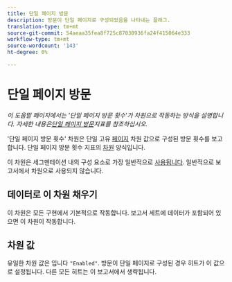 ```yaml
---
title: 단일 페이지 방문
description: 방문이 단일 페이지로 구성되었음을 나타내는 플래그.
translation-type: tm+mt
source-git-commit: 54aeaa35fea8f725c87030936fa24f415064e333
workflow-type: tm+mt
source-wordcount: '143'
ht-degree: 0%

---
```



# 단일 페이지 방문

*이 도움말 페이지에서는 &#39;단일 페이지 방문 횟수&#39;가 차원으로 작동하는 방식을 설명합니다. 자세한 내용은[단일 페이지 방문](../metrics/single-page-visits.md)지표를 참조하십시오.*

&#39;단일 페이지 방문 횟수&#39; 차원은 단일 고유 [페이지](page.md) 차원 값으로 구성된 방문 횟수를 보고합니다. 단일 페이지 방문 횟수 지표의 [차원](../metrics/single-page-visits.md) 양식입니다.

이 차원은 세그멘테이션 내의 구성 요소로 가장 일반적으로 [사용됩니다](../c-segmentation/seg-home.md). 일반적으로 보고서에서 차원으로 사용되지 않습니다.

## 데이터로 이 차원 채우기

이 차원은 모든 구현에서 기본적으로 작동합니다. 보고서 세트에 데이터가 포함되어 있으면 이 차원이 작동합니다.

## 차원 값

유일한 차원 값은 입니다 `"Enabled"`. 방문이 단일 페이지로 구성된 경우 히트가 이 값으로 설정됩니다. 다른 모든 히트는 이 보고서에서 생략됩니다.
